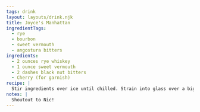 ```yaml
---
tags: drink
layout: layouts/drink.njk
title: Joyce's Manhattan
ingredientTags:
  - rye
  - bourbon
  - sweet vermouth
  - angostura bitters
ingredients:
  - 2 ounces rye whiskey
  - 1 ounce sweet vermouth
  - 2 dashes black nut bitters
  - Cherry (for garnish)
recipe: |
  Stir ingredients over ice until chilled. Strain into glass over a big ice cube. Garnish with a cherry.
notes: |
  Shoutout to Nic!
---
```

